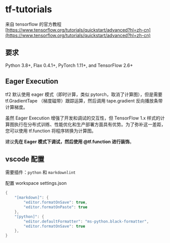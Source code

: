 # tf-tutorials

来自 tensorflow 的官方教程 [https://www.tensorflow.org/tutorials/quickstart/advanced?hl=zh-cn](https://www.tensorflow.org/tutorials/quickstart/advanced?hl=zh-cn)

## 要求

Python 3.8+, Flax 0.4.1+, PyTorch 1.11+, and TensorFlow 2.6+

## Eager Execution

tf2 默认使用 eager 模式（即时计算，类似 pytorch，取消了计算图），但是需要 tf.GradientTape （梯度磁带）跟踪运算，然后调用 tape.gradient 反向播放条带计算梯度。

虽然 Eager Execution 增强了开发和调试的交互性，但 TensorFlow 1.x 样式的计算图执行在分布式训练、性能优化和生产部署方面具有优势。为了弥补这一差距，您可以使用 tf.function 将程序转换为计算图。

建议**先在 Eager 模式下调试，然后使用 @tf.function 进行装饰**。

## vscode 配置

需要插件：`python` 和 `markdownlint`

配置 workspace settings.json

```c
{
    "[markdown]": {
        "editor.formatOnSave": true,
        "editor.formatOnPaste": true
    },
    "[python]": {
        "editor.defaultFormatter": "ms-python.black-formatter",
        "editor.formatOnSave": true
    },
}
```
